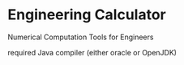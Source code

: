 # Engineering Calculator
Numerical Computation Tools for Engineers

required Java compiler (either oracle or OpenJDK)

